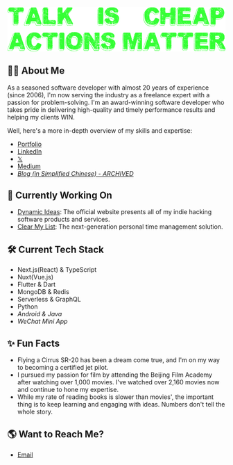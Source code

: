 [![👋 Hi there!](./banner.png)](https://twitter.com/captnotes)

## :technologist: About Me

As a seasoned software developer with almost 20 years of experience (since 2006), I'm now serving the industry as a freelance expert with a passion for problem-solving. I'm an award-winning software developer who takes pride in delivering high-quality and timely performance results and helping my clients WIN.

Well, here's a more in-depth overview of my skills and expertise:

- [Portfolio](https://CaptMichael.dev)
- [LinkedIn](https://www.linkedin.com/in/XinwenCheng)
- [𝕏](https://twitter.com/CaptMichaelDev)
- [Medium](https://captnotes.medium.com)
- _[Blog (in Simplified Chinese) - ARCHIVED](https://captnotes.github.io)_

<!-- ## :floppy_disk: GitHub Stats

![GitHub Stats](https://github-readme-stats.vercel.app/api?username=xinwencheng&show_icons=true&theme=github_dark)

![Top Languages](https://github-readme-stats.vercel.app/api/top-langs/?username=xinwencheng&layout=pie&theme=github_dark) -->

## :file_folder: Currently Working On

- [Dynamic Ideas](https://dynamicideas.ai): The official website presents all of my indie hacking software products and services.
- [Clear My List](https://clearmylist.io): The next-generation personal time management solution.

## :hammer_and_wrench: Current Tech Stack

- Next.js(React) & TypeScript
- Nuxt(Vue.js)
- Flutter & Dart
- MongoDB & Redis
- Serverless & GraphQL
- Python
- _Android & Java_
- _WeChat Mini App_

## :sparkles: Fun Facts

- Flying a Cirrus SR-20 has been a dream come true, and I'm on my way to becoming a certified jet pilot.
- I pursued my passion for film by attending the Beijing Film Academy after watching over 1,000 movies. I've watched over 2,160 movies now and continue to hone my expertise.
- While my rate of reading books is slower than movies', the important thing is to keep learning and engaging with ideas. Numbers don't tell the whole story.

## :earth_americas: Want to Reach Me?

- [Email](mailto:CaptMichaelDev@gmail.com?subject=Greeting%20from%20a%20GitHub%20user)

<!-- Emoji icons: https://emojipedia.org -->
<!-- Banner generator: https://fontmeme.com/text-generator -->
